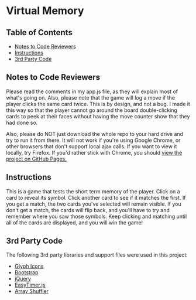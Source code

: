 # Virtual Memory

## Table of Contents

* [Notes to Code Reviewers](#notes-to-code-reviewers)
* [Instructions](#instructions)
* [3rd Party Code](#3rd-Party-Code)

## Notes to Code Reviewers

Please read the comments in my app.js file, as they will explain most of what's going on. Also, please note that the game will log a move if the player clicks the same card twice. This is by design, and not a bug. I made it this way so that the player cannot go around the board double-clicking cards to peek at their faces without having the move counter show that they had done so. 

Also, please do NOT just download the whole repo to your hard drive and try to run it from there. It will not work if you're using Google Chrome, or other browsers that don't support local ajax calls. If you want to view it locally, try Firefox. If you'd rather stick with Chrome, you should [view the project on GitHub Pages.](https://jamesdbartlett.github.io/fend-project-memory-game/)

## Instructions

This is a game that tests the short term memory of the player. Click on a card to reveal its symbol. Click another card to see if it matches the first. If you get a match, the two cards you've selected will remain visible. If you don't get a match, the cards will flip back, and you'll have to try and remember where you saw those symbols. Keep clicking and matching until all of the cards are displayed, and you will win the game!

## 3rd Party Code

The following 3rd party libraries and support files were used in this project:
* [Glyph Icons](http://github.com/frexy/glyph-iconset)
* [Bootstrap](https://getbootstrap.com/)
* [jQuery](https://jquery.com/)
* [EasyTimer.js](https://github.com/albert-gonzalez/easytimer.js)
* [Array Shuffler](http://stackoverflow.com/a/2450976)
